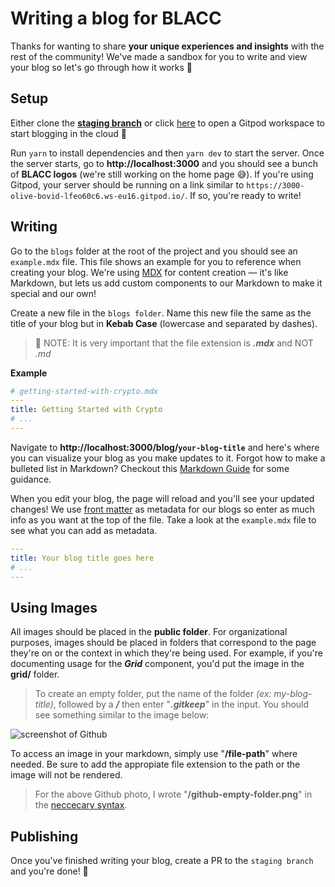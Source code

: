 # Writing a blog for BLACC

Thanks for wanting to share **your unique experiences and insights** with the rest of the community! We've made a sandbox for you to write and view your blog so let's go through how it works 🚀

## Setup

Either clone the [**staging branch**](https://github.com/blaccsmith/website/tree/staging) or click [here](https://gitpod.io/#github.com/blaccsmith/website/tree/staging) to open a Gitpod workspace to start blogging in the cloud 🤩

Run `yarn` to install dependencies and then `yarn dev` to start the server. Once the server starts, go to **http://localhost:3000** and you should see a bunch of **BLACC logos** (we're still working on the home page 😅). If you're using Gitpod, your server should be running on a link similar to `https://3000-olive-bovid-lfeo60c6.ws-eu16.gitpod.io/`. If so, you're ready to write!

## Writing

Go to the `blogs` folder at the root of the project and you should see an `example.mdx` file. This file shows an example for you to reference when creating your blog. We're using [MDX](https://mdxjs.com/) for content creation — it's like Markdown, but lets us add custom components to our Markdown to make it special and our own!

Create a new file in the `blogs folder`. Name this new file the same as the title of your blog but in **Kebab Case** (lowercase and separated by dashes).

> 🚨 NOTE: It is very important that the file extension is **_.mdx_** and NOT _.md_

**Example**

```yaml
# getting-started-with-crypto.mdx
---
title: Getting Started with Crypto
# ...
---
```

Navigate to **http://localhost:3000/blog/`your-blog-title`** and here's where you can visualize your blog as you make updates to it. Forgot how to make a bulleted list in Markdown? Checkout this [Markdown Guide](https://www.markdownguide.org/basic-syntax/) for some guidance.

When you edit your blog, the page will reload and you'll see your updated changes! We use [front matter](https://assemble.io/docs/YAML-front-matter.html) as metadata for our blogs so enter as much info as you want at the top of the file. Take a look at the `example.mdx` file to see what you can add as metadata.

```yaml
---
title: Your blog title goes here
# ...
---
```

## Using Images

All images should be placed in the **public folder**. For organizational purposes, images should be placed in folders that correspond to the page
they're on or the context in which they're being used. For example, if you're documenting usage for the _**Grid**_ component, you'd put the image in
the **grid/** folder.

> To create an empty folder, put the name of the folder _(ex: my-blog-title)_, followed by a _**/**_ then enter "_**.gitkeep**_" in the input. You should see something similar to the image below:

![screenshot of Github](/github-empty-folder.png)

To access an image in your markdown, simply use "**/file-path**" where needed. Be sure to add the appropiate file extension to the path or the image will not be rendered.

> For the above Github photo, I wrote "**/github-empty-folder.png**" in the [neccecary syntax](https://www.markdownguide.org/basic-syntax/#images-1).

## Publishing

Once you've finished writing your blog, create a PR to the `staging branch` and you're done! 🥳
